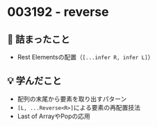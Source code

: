 # 003192 - reverse

## 🤔 詰まったこと

- Rest Elementsの配置（`[...infer R, infer L]`）

## 💡 学んだこと

- 配列の末尾から要素を取り出すパターン
- `[L, ...Reverse<R>]`による要素の再配置技法
- Last of ArrayやPopの応用
